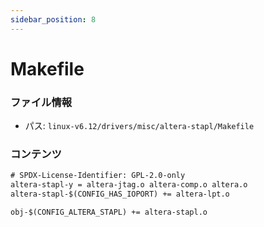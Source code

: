 ```yaml
---
sidebar_position: 8
---
```

# Makefile

### ファイル情報

- パス: `linux-v6.12/drivers/misc/altera-stapl/Makefile`

### コンテンツ

```txt
# SPDX-License-Identifier: GPL-2.0-only
altera-stapl-y = altera-jtag.o altera-comp.o altera.o
altera-stapl-$(CONFIG_HAS_IOPORT) += altera-lpt.o

obj-$(CONFIG_ALTERA_STAPL) += altera-stapl.o

```
